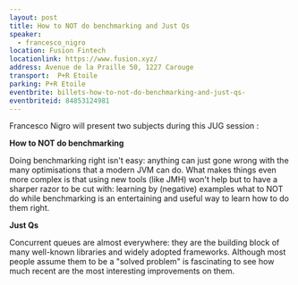 ```yaml
---
layout: post
title: How to NOT do benchmarking and Just Qs
speaker:
  - francesco_nigro
location: Fusion Fintech
locationlink: https://www.fusion.xyz/
address: Avenue de la Praille 50, 1227 Carouge
transport:  P+R Etoile
parking: P+R Etoile
eventbrite: billets-how-to-not-do-benchmarking-and-just-qs-
eventbriteid: 84853124981
---
```


Francesco Nigro will present two subjects during this JUG session :

**How to NOT do benchmarking**

Doing benchmarking right isn't easy: anything can just gone wrong with the many optimisations that a modern JVM can do. What makes things even more complex is that using new tools (like JMH) won't help but to have a sharper razor to be cut with: learning by (negative) examples what to NOT do while benchmarking is an entertaining and useful way to learn how to do them right.

**Just Qs**

Concurrent queues are almost everywhere: they are the building block of many well-known libraries and widely adopted frameworks.
Although most people assume them to be a "solved problem" is fascinating to see how much recent are the most interesting improvements on them.